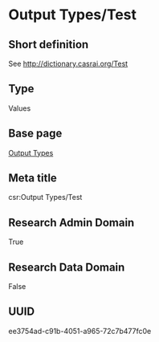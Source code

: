 # Output Types/Test
## Short definition
See http://dictionary.casrai.org/Test
## Type
Values
## Base page
[Output Types](../../Objects/Output%20Types.md)
## Meta title
csr:Output Types/Test
## Research Admin Domain
True
## Research Data Domain
False
## UUID
ee3754ad-c91b-4051-a965-72c7b477fc0e

